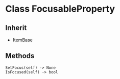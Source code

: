 # Class FocusableProperty

## Inherit

* ItemBase

## Methods
```
SetFocus(self) -> None
IsFocused(self) -> bool
```
